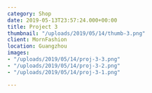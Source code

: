 ```yaml
---
category: Shop
date: 2019-05-13T23:57:24.000+00:00
title: Project 3
thumbnail: "/uploads/2019/05/14/thumb-3.png"
client: MornFashion
location: Guangzhou
images:
- "/uploads/2019/05/14/proj-3-3.png"
- "/uploads/2019/05/14/proj-3-2.png"
- "/uploads/2019/05/14/proj-3-1.png"

---
```


